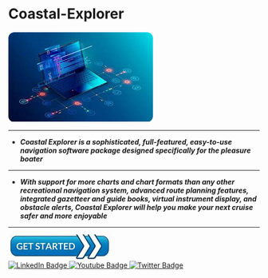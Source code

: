 # Coastal-Explorer

<img src="https://github.com/JasmineGraut/Coastal-Explorer/blob/main/ce.png"/>

___

+  ***Coastal Explorer is a sophisticated, full-featured, easy-to-use navigation software package designed specifically for the pleasure boater***

___

+  ***With support for more charts and chart formats than any other recreational navigation system, advanced route planning features, integrated gazetteer and guide books, virtual instrument display, and obstacle alerts, Coastal Explorer will help you make your next cruise safer and more enjoyable***

___

<img src="https://github.com/JasmineGraut/Coastal-Explorer/blob/main/st.png"/>  

<div id="badges">
  <a href="your-linkedin-URL">
    <img src="https://img.shields.io/badge/LinkedIn-blue?style=for-the-badge&logo=linkedin&logoColor=white" alt="LinkedIn Badge"/>
  </a>
  <a href="your-youtube-URL">
    <img src="https://img.shields.io/badge/YouTube-red?style=for-the-badge&logo=youtube&logoColor=white" alt="Youtube Badge"/>
  </a>
  <a href="your-twitter-URL">
    <img src="https://img.shields.io/badge/Twitter-blue?style=for-the-badge&logo=twitter&logoColor=white" alt="Twitter Badge"/>
  </a>
</div>
<img src="https://komarev.com/ghpvc/?username=your-github-username&style=flat-square&color=blue" alt=""/>
